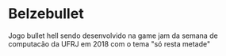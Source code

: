 # Belzebullet
Jogo bullet hell sendo desenvolvido na game jam da semana de computacão da UFRJ em 2018  com o tema "só resta metade"
